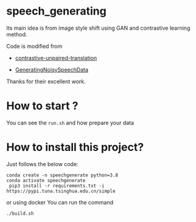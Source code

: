# speech_generating

Its main idea is from image style shift using GAN and contrastive learning method.

Code is modified from
- [contrastive-unpaired-translation](https://github.com/taesungp/contrastive-unpaired-translation)

- [GeneratingNoisySpeechData](https://github.com/shanguanma/GeneratingNoisySpeechData/tree/main/Code/Contrastive%20Unpaired%20Translation%20-%20Modifie)

Thanks for their excellent work.


# How to start ?

You can see the `run.sh` and how prepare your data

# How to install this project?

Just follows the below code:
```
conda create -n speechgenerate python=3.8
conda activate speechgenerate
 pip3 install -r requirements.txt -i  https://pypi.tuna.tsinghua.edu.cn/simple
``` 
or using docker
You can run the command
```
./build.sh 

```
